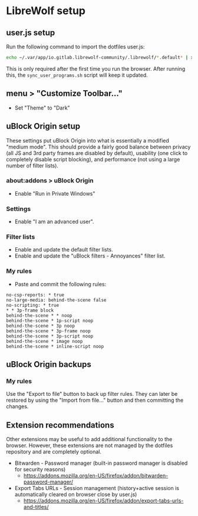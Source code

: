 # LibreWolf setup

## user.js setup
Run the following command to import the dotfiles user.js:
```bash
echo ~/.var/app/io.gitlab.librewolf-community/.librewolf/*.default* | xargs -n 1 cp -f ~/dotfiles/.config/librewolf/user.js
```
This is only required after the first time you run the browser. After running this, the `sync_user_programs.sh` script will keep it updated.

## menu > "Customize Toolbar..."
- Set "Theme" to "Dark"

## uBlock Origin setup
These settings put uBlock Origin into what is essentially a modified "medium mode". This should provide a fairly good balance between privacy (all JS and 3rd party frames are disabled by default), usability (one click to completely disable script blocking), and performance (not using a large number of filter lists).

### about:addons > uBlock Origin
- Enable "Run in Private Windows"

### Settings
- Enable "I am an advanced user".

### Filter lists
- Enable and update the default filter lists.
- Enable and update the "uBlock filters - Annoyances" filter list.

### My rules
- Paste and commit the following rules:
```
no-csp-reports: * true
no-large-media: behind-the-scene false
no-scripting: * true
* * 3p-frame block
behind-the-scene * * noop
behind-the-scene * 1p-script noop
behind-the-scene * 3p noop
behind-the-scene * 3p-frame noop
behind-the-scene * 3p-script noop
behind-the-scene * image noop
behind-the-scene * inline-script noop
```

## uBlock Origin backups

### My rules
Use the "Export to file" button to back up filter rules. They can later be restored by using the "Import from file..." button and then committing the changes.

## Extension recommendations
Other extensions may be useful to add additional functionality to the browser. However, these extensions are not managed by the dotfiles repository and are completely optional.
- Bitwarden - Password manager (built-in password manager is disabled for security reasons)
  - https://addons.mozilla.org/en-US/firefox/addon/bitwarden-password-manager/
- Export Tabs URLs - Session management (history+active session is automatically cleared on browser close by user.js)
  - https://addons.mozilla.org/en-US/firefox/addon/export-tabs-urls-and-titles/
